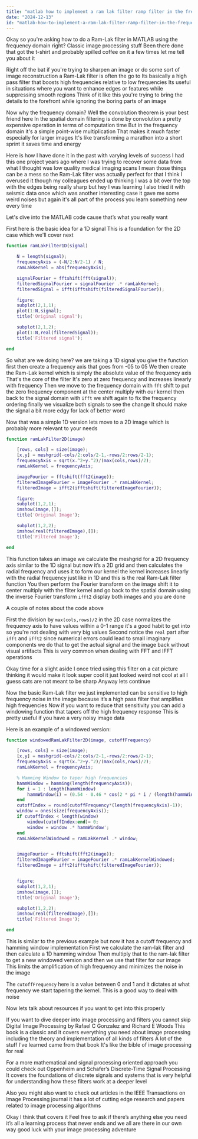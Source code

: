 ```yaml
---
title: "matlab how to implement a ram lak filter ramp filter in the frequency domain?"
date: "2024-12-13"
id: "matlab-how-to-implement-a-ram-lak-filter-ramp-filter-in-the-frequency-domain"
---
```


Okay so you're asking how to do a Ram-Lak filter in MATLAB using the frequency domain right? Classic image processing stuff Been there done that got the t-shirt and probably spilled coffee on it a few times let me tell you about it

Right off the bat if you're trying to sharpen an image or do some sort of image reconstruction a Ram-Lak filter is often the go to Its basically a high pass filter that boosts high frequencies relative to low frequencies Its useful in situations where you want to enhance edges or features while suppressing smooth regions Think of it like this you're trying to bring the details to the forefront while ignoring the boring parts of an image

Now why the frequency domain? Well the convolution theorem is your best friend here In the spatial domain filtering is done by convolution a pretty expensive operation in terms of computation time But in the frequency domain it's a simple point-wise multiplication That makes it much faster especially for larger images It's like transforming a marathon into a short sprint it saves time and energy

Here is how I have done it in the past with varying levels of success I had this one project years ago where I was trying to recover some data from what I thought was low quality medical imaging scans I mean those things can be a mess so the Ram-Lak filter was actually perfect for that I think I overused it though my colleagues ended up thinking I was a bit over the top with the edges being really sharp but hey I was learning I also tried it with seismic data once which was another interesting case it gave me some weird noises but again it's all part of the process you learn something new every time

Let's dive into the MATLAB code cause that’s what you really want

First here is the basic idea for a 1D signal This is a foundation for the 2D case which we'll cover next

```matlab
function ramLakFilter1D(signal)

    N = length(signal);
    frequencyAxis = (-N/2:N/2-1) / N;
    ramLakKernel = abs(frequencyAxis);

    signalFourier = fftshift(fft(signal));
    filteredSignalFourier = signalFourier .* ramLakKernel;
    filteredSignal = ifft(ifftshift(filteredSignalFourier));

    figure;
    subplot(2,1,1);
    plot(1:N,signal);
    title('Original signal');

    subplot(2,1,2);
    plot(1:N,real(filteredSignal));
    title('Filtered signal');

end
```

So what are we doing here? we are taking a 1D signal you give the function first then create a frequency axis that goes from -05 to 05 We then create the Ram-Lak kernel which is simply the absolute value of the frequency axis That's the core of the filter It's zero at zero frequency and increases linearly with frequency Then we move to the frequency domain with `fft` shift to put the zero frequency component at the center multiply with our kernel then back to the signal domain with `ifft` we shift again to fix the frequency ordering finally we visualize both signals to see the change It should make the signal a bit more edgy for lack of better word

Now that was a simple 1D version lets move to a 2D image which is probably more relevant to your needs

```matlab
function ramLakFilter2D(image)

    [rows, cols] = size(image);
    [x,y] = meshgrid(-cols/2:cols/2-1,-rows/2:rows/2-1);
    frequencyAxis = sqrt(x.^2+y.^2)/(max(cols,rows)/2);
    ramLakKernel = frequencyAxis;

    imageFourier = fftshift(fft2(image));
    filteredImageFourier = imageFourier .* ramLakKernel;
    filteredImage = ifft2(ifftshift(filteredImageFourier));

    figure;
    subplot(1,2,1);
    imshow(image,[]);
    title('Original Image');

    subplot(1,2,2);
    imshow(real(filteredImage),[]);
    title('Filtered Image');

end
```
This function takes an image we calculate the meshgrid for a 2D frequency axis similar to the 1D signal but now it’s a 2D grid and then calculates the radial frequency and uses it to form our kernel the kernel increases linearly with the radial frequency just like in 1D and this is the real Ram-Lak filter function You then perform the Fourier transform on the image shift it to center multiply with the filter kernel and go back to the spatial domain using the inverse Fourier transform `ifft2` display both images and you are done

A couple of notes about the code above

First the division by `max(cols,rows)/2` in the 2D case normalizes the frequency axis to have values within a 0-1 range it's a good habit to get into so you're not dealing with very big values Second notice the `real` part after `ifft` and `ifft2` since numerical errors could lead to small imaginary components we do that to get the actual signal and the image back without visual artifacts This is very common when dealing with FFT and IFFT operations

Okay time for a slight aside I once tried using this filter on a cat picture thinking it would make it look super cool it just looked weird not cool at all I guess cats are not meant to be sharp Anyway lets continue

Now the basic Ram-Lak filter we just implemented can be sensitive to high frequency noise in the image because it’s a high pass filter that amplifies high frequencies Now if you want to reduce that sensitivity you can add a windowing function that tapers off the high frequency response This is pretty useful if you have a very noisy image data

Here is an example of a windowed version:

```matlab
function windowedRamLakFilter2D(image, cutoffFrequency)

    [rows, cols] = size(image);
    [x,y] = meshgrid(-cols/2:cols/2-1,-rows/2:rows/2-1);
    frequencyAxis = sqrt(x.^2+y.^2)/(max(cols,rows)/2);
    ramLakKernel = frequencyAxis;

    % Hamming Window to taper high frequencies
    hammWindow = hamming(length(frequencyAxis));
    for i = 1 : length(hammWindow)
        hammWindow(i) = (0.54 - 0.46 * cos(2 * pi * i / (length(hammWindow)-1)) );
    end
    cutoffIndex = round(cutoffFrequency*(length(frequencyAxis)-1));
    window = ones(size(frequencyAxis));
    if cutoffIndex < length(window)
        window(cutoffIndex:end)= 0;
        window = window .* hammWindow';
    end
    ramLakKernelWindowed = ramLakKernel .* window;


    imageFourier = fftshift(fft2(image));
    filteredImageFourier = imageFourier .* ramLakKernelWindowed;
    filteredImage = ifft2(ifftshift(filteredImageFourier));


    figure;
    subplot(1,2,1);
    imshow(image,[]);
    title('Original Image');

    subplot(1,2,2);
    imshow(real(filteredImage),[]);
    title('Filtered Image');

end
```
This is similar to the previous example but now it has a cutoff frequency and hamming window implementation First we calculate the ram-lak filter and then calculate a 1D hamming window Then multiply that to the ram-lak filter to get a new windowed version and then we use that filter for our image This limits the amplification of high frequency and minimizes the noise in the image

The `cutoffFrequency` here is a value between 0 and 1 and it dictates at what frequency we start tapering the kernel. This is a good way to deal with noise

Now lets talk about resources if you want to get into this properly

If you want to dive deeper into image processing and filters you cannot skip Digital Image Processing by Rafael C Gonzalez and Richard E Woods This book is a classic and it covers everything you need about image processing including the theory and implementation of all kinds of filters A lot of the stuff I’ve learned came from that book It's like the bible of image processing for real

For a more mathematical and signal processing oriented approach you could check out Oppenheim and Schafer’s Discrete-Time Signal Processing It covers the foundations of discrete signals and systems that is very helpful for understanding how these filters work at a deeper level

Also you might also want to check out articles in the IEEE Transactions on Image Processing journal it has a lot of cutting edge research and papers related to image processing algorithms

Okay I think that covers it Feel free to ask if there’s anything else you need it’s all a learning process that never ends and we all are there in our own way good luck with your image processing adventure
